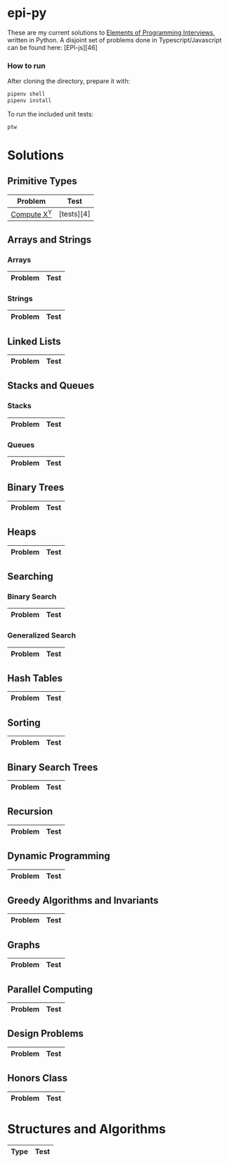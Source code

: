 # epi-py

These are my current solutions to [Elements of Programming Interviews][1], written in Python.
A disjoint set of problems done in Typescript/Javascript can be found here: [EPI-js][46]

### How to run

After cloning the directory, prepare it with:

```bash
pipenv shell
pipenv install
```

To run the included unit tests:

```bash
ptw
```

# Solutions

## Primitive Types

| Problem                    |    Test    |
| -------------------------- | :--------: |
| [Compute X<sup>Y</sup>][3] | [tests][4] |

## Arrays and Strings

### Arrays

| Problem | Test  |
| ------- | :---: |

### Strings

| Problem | Test  |
| ------- | :---: |


## Linked Lists

| Problem | Test  |
| ------- | :---: |

## Stacks and Queues

### Stacks

| Problem | Test  |
| ------- | :---: |

### Queues

| Problem | Test  |
| ------- | :---: |


## Binary Trees

| Problem | Test  |
| ------- | :---: |

## Heaps

| Problem | Test  |
| ------- | :---: |
## Searching

### Binary Search

| Problem | Test  |
| ------- | :---: |

### Generalized Search

| Problem | Test  |
| ------- | :---: |


## Hash Tables

| Problem | Test  |
| ------- | :---: |

## Sorting

| Problem | Test  |
| ------- | :---: |

## Binary Search Trees

| Problem | Test  |
| ------- | :---: |

## Recursion

| Problem | Test  |
| ------- | :---: |


## Dynamic Programming

| Problem | Test  |
| ------- | :---: |

## Greedy Algorithms and Invariants

| Problem | Test  |
| ------- | :---: |


## Graphs

| Problem | Test  |
| ------- | :---: |

## Parallel Computing

| Problem | Test  |
| ------- | :---: |


## Design Problems

| Problem | Test  |
| ------- | :---: |


## Honors Class

| Problem | Test  |
| ------- | :---: |


# Structures and Algorithms

| Type | Test  |
| ---- | :---: |

[1]: http://elementsofprogramminginterviews.com
[2]: https://github.com/Nigelmnz/epi-py
[3]: src/ch04-ptypes/p04-07.py
[3]: src/ch04-ptypes/tests/test_p04-07.py